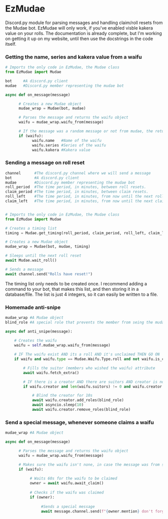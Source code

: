 # EzMudae
Discord.py module for parsing messages and handling claim/roll resets from the Mudae bot.
EzMudae will only work, if you've enabled visble kakera value on your rolls.
The documentation is already complete, but I'm working on getting it up on my website, until then use the docstrings in the code itself.

### Getting the name, series and kakera value from a waifu
```python
# Imports the only code in EzMudae, the Mudae class
from EzMudae import Mudae

bot     #A discord.py client
mudae   #Discord.py member representing the mudae bot

async def on_message(message)

      # Creates a new Mudae object
      mudae_wrap = Mudae(bot, mudae)

      # Parses the message and returns the waifu object
      waifu = mudae_wrap.waifu_from(message)

      # If the message was a random message or not from mudae, the returned value will be none
      if (waifu):
            waifu.name   #Name of the waifu
            waifu.series #Series of the waifu
            waifu.kakera #Kakera value
```

### Sending a message on roll reset
```python
channel      #The discord.py channel where we will send a message
bot          #A discord.py client
mudae        #Discord.py member representing the mudae bot
roll_period  #The time period, in minutes, between roll resets.
claim_period #The time period, in minutes, between claim resets.
roll_left    #The time period, in minutes, from now until the next roll reset.
claim_left   #The time period, in minutes, from now until the next claim reset.


# Imports the only code in EzMudae, the Mudae class
from EzMudae import Mudae

# Creates a timing list
timing = Mudae.get_timing(roll_period, claim_period, roll_left, claim_left)

# Creates a new Mudae object
mudae_wrap = Mudae(bot, mudae, timing)

# Sleeps until the next roll reset
await Mudae.wait_roll()

# Sends a message
await channel.send("Rolls have reset!")

```
The timing list only needs to be created once. I recommend adding a command to your bot, that makes this list, and then storing it in a database/file. The list is just 4 integers, so it can easily be written to a file.

### Homemade anti-snipe
```Python
mudae_wrap #A Mudae object
blind_role #A special role that prevents the member from seing the mudae channel

async def anti_snipe(message):
        
    # Creates the waifu
    waifu = self.mudae_wrap.waifu_from(message)

    # IF The waifu exist AND its a roll AND it's unclaimed THEN GO ON
    if waifu and waifu.type == Mudae.Waifu.Type.roll and not waifu.is_claimed:

        # Fills the suitor (members who wished the waifu) attribute
        await waifu.fetch_extra()

        # IF there is a creator AND there are suitors AND creator is not a suitor THEN GO ON
        if waifu.creator and len(waifu.suitors) != 0 and waifu.creator not in waifu.suitors

            # Blind the creator for 10s
            await waifu.creator.add_roles(blind_role)
            await asyncio.sleep(10)
            await waifu.creator.remove_roles(blind_role)
```

### Send a special message, whenever someone claims a waifu
```Python
mudae_wrap #A Mudae object

async def on_message(message)

      # Parses the message and returns the waifu object
      waifu = mudae_wrap.waifu_from(message)

      # Makes sure the waifu isn't none, in case the message was from someone else
      if (waifu):
           
           # Waits 60s for the waifu to be claimed
           owner = await waifu.await_claim()
           
           # Checks if the waifu was claimed
           if (owner):
                
                #Sends a special message
                await message.channel.send(f"{owner.mention} don't forget to treat {waifu.name} well!")

```
